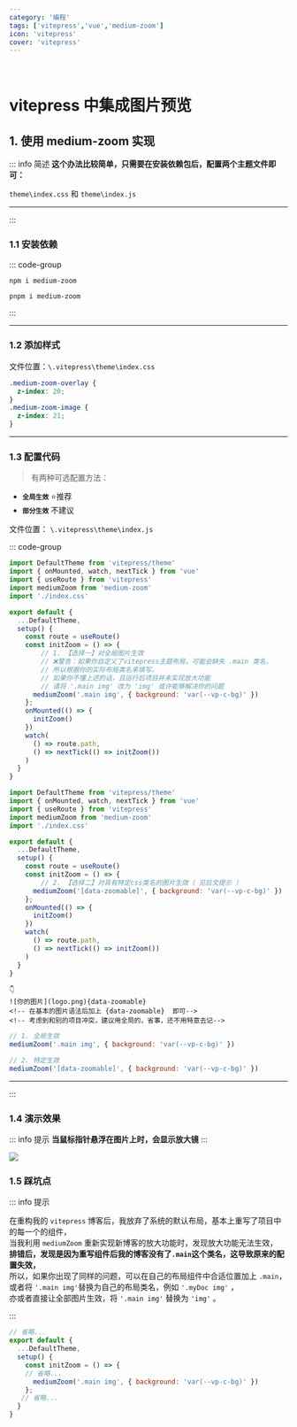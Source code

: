```yaml
---
category: '编程'
tags: ['vitepress','vue','medium-zoom']
icon: 'vitepress'
cover: 'vitepress'
---
```



<br/>

# vitepress 中集成图片预览


## 1. 使用 medium-zoom 实现

::: info <Badge type='tip'>简述</Badge>
**这个办法比较简单，只需要在安装依赖包后，配置两个主题文件即可：**  

`theme\index.css` 和 `theme\index.js` 

---


<!-- |`维度`|`评分`|
|:---:|:---:|
|**快捷集成**| ❤❤❤❤🤍|
|**实用程度**| ❤❤❤❤🤍|
|**推荐指数**| ❤❤❤❤❤| -->


:::


### 1.1 安装依赖

::: code-group

```shell [npm]
npm i medium-zoom
```

```shell [pnpm]
pnpm i medium-zoom
```

:::


---

### 1.2 添加样式

文件位置：`\.vitepress\theme\index.css`

```css
.medium-zoom-overlay {
  z-index: 20;
}
.medium-zoom-image {
  z-index: 21;
}

```

---

### 1.3 配置代码


> 有两种可选配置方法：

- **`全局生效`** <Badge type='warning'>⭐推荐</Badge> 
- **`部分生效`** <Badge type='danger'>不建议</Badge>




文件位置： `\.vitepress\theme\index.js`


::: code-group

```js [1️⃣ 全局生效]
import DefaultTheme from 'vitepress/theme'
import { onMounted, watch, nextTick } from 'vue'
import { useRoute } from 'vitepress'
import mediumZoom from 'medium-zoom'
import './index.css'

export default {
  ...DefaultTheme,
  setup() {
    const route = useRoute()
    const initZoom = () => {
        // 1. 【选择一】对全局图片生效
        // ❌警告：如果你自定义了vitepress主题布局，可能会缺失 .main 类名，
        // 所以根据你的实际布局类名来填写，
        // 如果你不懂上述的话，且运行后项目并未实现放大功能
        // 请将 '.main img' 改为 'img' 或许能够解决你的问题
      mediumZoom('.main img', { background: 'var(--vp-c-bg)' })
    };
    onMounted(() => {
      initZoom()
    })
    watch(
      () => route.path,
      () => nextTick(() => initZoom())
    )
  }
}
```



```js [2️⃣ 特定生效]
import DefaultTheme from 'vitepress/theme'
import { onMounted, watch, nextTick } from 'vue'
import { useRoute } from 'vitepress'
import mediumZoom from 'medium-zoom'
import './index.css'

export default {
  ...DefaultTheme,
  setup() {
    const route = useRoute()
    const initZoom = () => {
        // 2. 【选择二】对具有特定css类名的图片生效（ 见后文提示 ）
      mediumZoom('[data-zoomable]', { background: 'var(--vp-c-bg)' })
    };
    onMounted(() => {
      initZoom()
    })
    watch(
      () => route.path,
      () => nextTick(() => initZoom())
    )
  }
}
```


```md:line-numbers{2} [特定生效的演示]
👇
![你的图片](logo.png){data-zoomable}
<!-- 在基本的图片语法后加上 {data-zoomable}  即可-->
<!-- 考虑到和别的项目冲突，建议用全局的，省事，还不用特意去记-->
```


```js [快捷更改]
// 1. 全局生效
mediumZoom('.main img', { background: 'var(--vp-c-bg)' })

// 2. 特定生效
mediumZoom('[data-zoomable]', { background: 'var(--vp-c-bg)' })
```
---


:::






### 1.4 演示效果

::: info <Badge type='warning'>提示</Badge>
**当鼠标指针悬浮在图片上时，会显示放大镜**
:::


![](/others/24082801.png)


### 1.5 踩坑点

::: info <Badge type='warning'>提示</Badge>

在重构我的 `vitepress` 博客后，我放弃了系统的默认布局，基本上重写了项目中的每一个的组件，  
当我利用 `mediumZoom` 重新实现新博客的放大功能时，发现放大功能无法生效，  
**排错后，发现是因为重写组件后我的博客没有了`.main`这个类名，这导致原来的配置失效，**   
所以，如果你出现了同样的问题，可以在自己的布局组件中合适位置加上 `.main`，  
或者将 `'.main img'`替换为自己的布局类名，例如 `'.myDoc img'` ，  
亦或者直接让全部图片生效，将 `'.main img'` 替换为 `'img'` 。

:::



```js
// 省略...
export default {
  ...DefaultTheme,
  setup() {
    const initZoom = () => {
    // 省略...
      mediumZoom('.main img', { background: 'var(--vp-c-bg)' })
    };
   // 省略...
  }
}
```